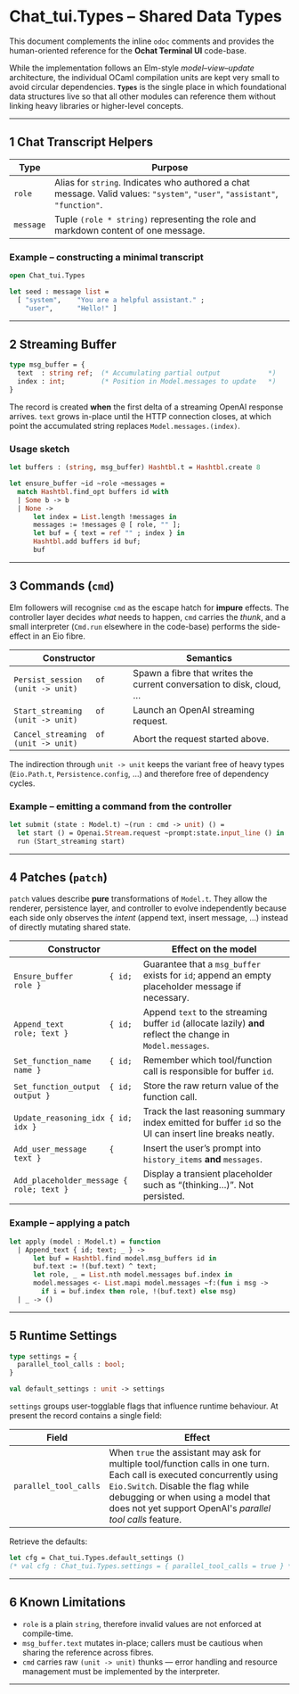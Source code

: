 # Chat_tui.Types – Shared Data Types

This document complements the inline `odoc` comments and provides the human-oriented reference for the **Ochat Terminal UI** code-base.

While the implementation follows an Elm-style _model–view–update_ architecture, the individual OCaml compilation units are kept very small to avoid circular dependencies.  **`Types`** is the single place in which foundational data structures live so that all other modules can reference them without linking heavy libraries or higher-level concepts.

---

## 1 Chat Transcript Helpers

| Type | Purpose |
|------|---------|
| `role` | Alias for `string`. Indicates who authored a chat message. Valid values: `"system"`, `"user"`, `"assistant"`, `"function"`. |
| `message` | Tuple `(role * string)` representing the role and markdown content of one message. |

### Example – constructing a minimal transcript

```ocaml
open Chat_tui.Types

let seed : message list =
  [ "system",    "You are a helpful assistant." ;
    "user",      "Hello!" ]
```

---

## 2 Streaming Buffer

```ocaml
type msg_buffer = {
  text  : string ref;  (* Accumulating partial output            *)
  index : int;         (* Position in Model.messages to update   *)
}
```

The record is created **when** the first delta of a streaming OpenAI response arrives.  `text` grows in-place until the HTTP connection closes, at which point the accumulated string replaces `Model.messages.(index)`.

### Usage sketch

```ocaml
let buffers : (string, msg_buffer) Hashtbl.t = Hashtbl.create 8

let ensure_buffer ~id ~role ~messages =
  match Hashtbl.find_opt buffers id with
  | Some b -> b
  | None ->
      let index = List.length !messages in
      messages := !messages @ [ role, "" ];
      let buf = { text = ref "" ; index } in
      Hashtbl.add buffers id buf;
      buf
```

---

## 3 Commands (`cmd`)

Elm followers will recognise `cmd` as the escape hatch for **impure** effects.  The controller layer decides *what* needs to happen, `cmd` carries the _thunk_, and a small interpreter (`Cmd.run` elsewhere in the code-base) performs the side-effect in an Eio fibre.

| Constructor | Semantics |
|-------------|-----------|
| `Persist_session   of (unit -> unit)` | Spawn a fibre that writes the current conversation to disk, cloud, … |
| `Start_streaming   of (unit -> unit)` | Launch an OpenAI streaming request. |
| `Cancel_streaming  of (unit -> unit)` | Abort the request started above. |

The indirection through `unit -> unit` keeps the variant free of heavy types (`Eio.Path.t`, `Persistence.config`, …) and therefore free of dependency cycles.

### Example – emitting a command from the controller

```ocaml
let submit (state : Model.t) ~(run : cmd -> unit) () =
  let start () = Openai.Stream.request ~prompt:state.input_line () in
  run (Start_streaming start)
```

---

## 4 Patches (`patch`)

`patch` values describe **pure** transformations of `Model.t`.  They allow the renderer, persistence layer, and controller to evolve independently because each side only observes the *intent* (append text, insert message, …) instead of directly mutating shared state.

| Constructor | Effect on the model |
|-------------|--------------------|
| `Ensure_buffer        { id; role }` | Guarantee that a `msg_buffer` exists for `id`; append an empty placeholder message if necessary. |
| `Append_text          { id; role; text }` | Append `text` to the streaming buffer `id` (allocate lazily) **and** reflect the change in `Model.messages`. |
| `Set_function_name    { id; name }` | Remember which tool/function call is responsible for buffer `id`. |
| `Set_function_output  { id; output }` | Store the raw return value of the function call. |
| `Update_reasoning_idx { id; idx }` | Track the last reasoning summary index emitted for buffer `id` so the UI can insert line breaks neatly. |
| `Add_user_message     { text }` | Insert the user’s prompt into `history_items` **and** `messages`. |
| `Add_placeholder_message { role; text }` | Display a transient placeholder such as “(thinking…)”. Not persisted. |

### Example – applying a patch

```ocaml
let apply (model : Model.t) = function
  | Append_text { id; text; _ } ->
      let buf = Hashtbl.find model.msg_buffers id in
      buf.text := !(buf.text) ^ text;
      let role, _ = List.nth model.messages buf.index in
      model.messages <- List.mapi model.messages ~f:(fun i msg ->
        if i = buf.index then role, !(buf.text) else msg)
  | _ -> ()
```

---

## 5 Runtime Settings

```ocaml
type settings = {
  parallel_tool_calls : bool;
}

val default_settings : unit -> settings
```

`settings` groups user-togglable flags that influence runtime behaviour.  At
present the record contains a single field:

| Field | Effect |
|-------|--------|
| `parallel_tool_calls` | When `true` the assistant may ask for multiple tool/function calls in one turn.  Each call is executed concurrently using `Eio.Switch`.  Disable the flag while debugging or when using a model that does not yet support OpenAI's *parallel tool calls* feature. |

Retrieve the defaults:

```ocaml
let cfg = Chat_tui.Types.default_settings ()
(* val cfg : Chat_tui.Types.settings = { parallel_tool_calls = true } *)
```

---

## 6 Known Limitations

* `role` is a plain `string`, therefore invalid values are not enforced at compile-time.
* `msg_buffer.text` mutates in-place; callers must be cautious when sharing the reference across fibres.
* `cmd` carries raw `(unit -> unit)` thunks — error handling and resource management must be implemented by the interpreter.

---



